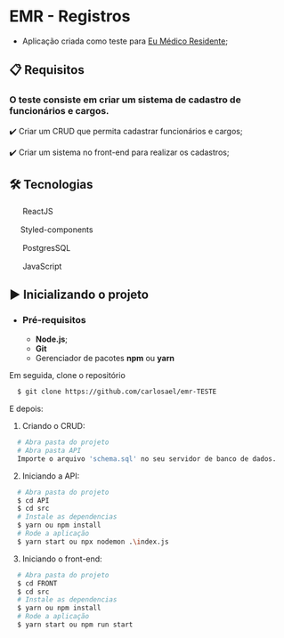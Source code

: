 # EMR - Registros

- Aplicação criada como teste para [Eu Médico Residente](https://www.eumedicoresidente.com.br/);

## 📋 Requisitos

### O teste consiste em criar um sistema de cadastro de funcionários e cargos.

✔️ Criar um CRUD que permita cadastrar funcionários e cargos;

✔️ Criar um sistema no front-end para realizar os cadastros;

## 🛠 Tecnologias

<img src="https://upload.wikimedia.org/wikipedia/commons/thumb/a/a7/React-icon.svg/1200px-React-icon.svg.png" width="20" height="16" /> ReactJS

<img src="https://raw.githubusercontent.com/styled-components/brand/master/styled-components.png" width="16" height="16" /> Styled-components

<img src="https://upload.wikimedia.org/wikipedia/commons/thumb/2/29/Postgresql_elephant.svg/800px-Postgresql_elephant.svg.png" width="20" height="16" /> PostgresSQL

<img src="https://www.kindpng.com/picc/m/67-678384_transparent-javascript-icon-png-png-download.png" width="16" height="16" /> &nbsp;JavaScript

## ▶️ Inicializando o projeto

- ### **Pré-requisitos**

  - **Node.js**;
  - **Git**
  - Gerenciador de pacotes **npm** ou **yarn**

Em seguida, clone o repositório

```sh
  $ git clone https://github.com/carlosael/emr-TESTE
```

E depois:

1. Criando o CRUD:

```sh
  # Abra pasta do projeto
  # Abra pasta API
  Importe o arquivo 'schema.sql' no seu servidor de banco de dados.
```

2. Iniciando a API:

```sh
  # Abra pasta do projeto
  $ cd API
  $ cd src
  # Instale as dependencias
  $ yarn ou npm install
  # Rode a aplicação
  $ yarn start ou npx nodemon .\index.js
```

3. Iniciando o front-end:

```sh
  # Abra pasta do projeto
  $ cd FRONT
  $ cd src
  # Instale as dependencias
  $ yarn ou npm install
  # Rode a aplicação
  $ yarn start ou npm run start
```
